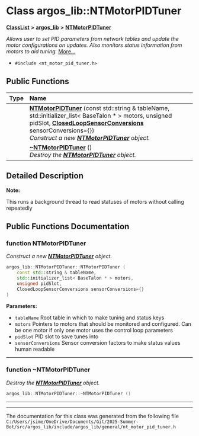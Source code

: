 

# Class argos\_lib::NTMotorPIDTuner



[**ClassList**](annotated.md) **>** [**argos\_lib**](namespaceargos__lib.md) **>** [**NTMotorPIDTuner**](classargos__lib_1_1_n_t_motor_p_i_d_tuner.md)



_Allows user to set PID parameters from network tables and update the motor configurations on updates. Also monitors status information from motors to aid tuning._ [More...](#detailed-description)

* `#include <nt_motor_pid_tuner.h>`





































## Public Functions

| Type | Name |
| ---: | :--- |
|   | [**NTMotorPIDTuner**](#function-ntmotorpidtuner) (const std::string & tableName, std::initializer\_list&lt; BaseTalon \* &gt; motors, unsigned pidSlot, [**ClosedLoopSensorConversions**](structargos__lib_1_1_closed_loop_sensor_conversions.md) sensorConversions={}) <br>_Construct a new_ [_**NTMotorPIDTuner**_](classargos__lib_1_1_n_t_motor_p_i_d_tuner.md) _object._ |
|   | [**~NTMotorPIDTuner**](#function-ntmotorpidtuner) () <br>_Destroy the_ [_**NTMotorPIDTuner**_](classargos__lib_1_1_n_t_motor_p_i_d_tuner.md) _object._ |




























## Detailed Description




**Note:**

This runs a background thread to read statuses of motors without calling repeatedly 





    
## Public Functions Documentation




### function NTMotorPIDTuner 

_Construct a new_ [_**NTMotorPIDTuner**_](classargos__lib_1_1_n_t_motor_p_i_d_tuner.md) _object._
```C++
argos_lib::NTMotorPIDTuner::NTMotorPIDTuner (
    const std::string & tableName,
    std::initializer_list< BaseTalon * > motors,
    unsigned pidSlot,
    ClosedLoopSensorConversions sensorConversions={}
) 
```





**Parameters:**


* `tableName` Root table in which to make tuning and status keys 
* `motors` Pointers to motors that should be monitored and configured. Can be one motor if only one motor uses the control loop parameters 
* `pidSlot` PID slot to save tunes into 
* `sensorConversions` Sensor conversion factors to make status values human readable 




        

<hr>



### function ~NTMotorPIDTuner 

_Destroy the_ [_**NTMotorPIDTuner**_](classargos__lib_1_1_n_t_motor_p_i_d_tuner.md) _object._
```C++
argos_lib::NTMotorPIDTuner::~NTMotorPIDTuner () 
```




<hr>

------------------------------
The documentation for this class was generated from the following file `C:/Users/jsime/OneDrive/Documents/Git/2025-Summer-Bot/src/argos_lib/include/argos_lib/general/nt_motor_pid_tuner.h`

